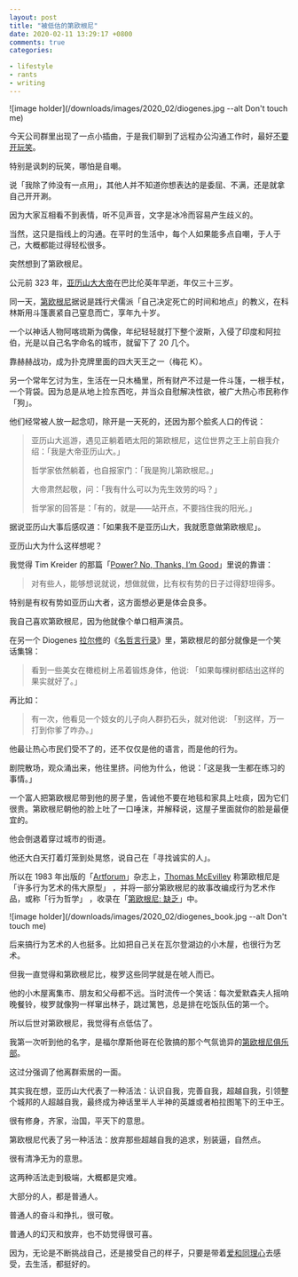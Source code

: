 ```yaml
---
layout: post
title: "被低估的第欧根尼"
date: 2020-02-11 13:29:17 +0800
comments: true
categories:

- lifestyle
- rants
- writing
---
```


![image holder](/downloads/images/2020_02/diogenes.jpg --alt Don't touch me)

今天公司群里出现了一点小插曲，于是我们聊到了远程办公沟通工作时，最好[不要开玩笑](https://lenciel.com/2020/02/on-remote-work/)。

特别是讽刺的玩笑，哪怕是自嘲。

说「我除了帅没有一点用」，其他人并不知道你想表达的是委屈、不满，还是就拿自己开开涮。

因为大家互相看不到表情，听不见声音，文字是冰冷而容易产生歧义的。

当然，这只是指线上的沟通。在平时的生活中，每个人如果能多点自嘲，于人于己，大概都能过得轻松很多。

突然想到了第欧根尼。

公元前 323 年，[亚历山大大帝](https://zh.wikipedia.org/wiki/%E4%BA%9A%E5%8E%86%E5%B1%B1%E5%A4%A7%E5%A4%A7%E5%B8%9D)在巴比伦英年早逝，年仅三十三岁。

同一天，[第欧根尼](https://en.wikipedia.org/wiki/Diogenes)据说是践行犬儒派「自己决定死亡的时间和地点」的教义，在科林斯用斗篷裹紧自己窒息而亡，享年九十岁。

一个以神话人物阿喀琉斯为偶像，年纪轻轻就打下整个波斯，入侵了印度和阿拉伯，光是以自己名字命名的城市，就留下了 20 几个。

靠赫赫战功，成为扑克牌里面的四大天王之一（梅花 K）。

另一个常年乞讨为生，生活在一只木桶里，所有财产不过是一件斗篷，一根手杖，一个背袋。因为总是从地上捡东西吃，并当众自慰解决性欲，被广大热心市民称作「狗」。

他们经常被人放一起念叨，除开是一天死的，还因为那个脍炙人口的传说：
　
> 亚历山大巡游，遇见正躺着晒太阳的第欧根尼，这位世界之王上前自我介绍：「我是大帝亚历山大。」
>
> 哲学家依然躺着，也自报家门：「我是狗儿第欧根尼。」
>
> 大帝肃然起敬，问：「我有什么可以为先生效劳的吗？」
>
> 哲学家的回答是：「有的，就是——站开点，不要挡住我的阳光。」

据说亚历山大事后感叹道：「如果我不是亚历山大，我就愿意做第欧根尼」。

亚历山大为什么这样想呢？

我觉得 Tim Kreider 的那篇「[Power? No, Thanks, I’m Good](https://www.nytimes.com/2019/05/21/opinion/power-is-overrated.html)」里说的靠谱：

> 对有些人，能够想说就说，想做就做，比有权有势的日子过得舒坦得多。

特别是有权有势如亚历山大者，这方面想必更是体会良多。

我自己喜欢第欧根尼，因为他就像个单口相声演员。

在另一个 Diogenes [拉尔修](https://en.wikipedia.org/wiki/Diogenes_La%C3%ABrtius)的《[名哲言行录](https://book.douban.com/subject/4303815/)》里，第欧根尼的部分就像是一个笑话集锦：

> 看到一些美女在橄榄树上吊着锻炼身体，他说: 「如果每棵树都结出这样的果实就好了。」

再比如：

> 有一次，他看见一个妓女的儿子向人群扔石头，就对他说: 「别这样，万一打到你爹了咋办。」

他最让热心市民们受不了的，还不仅仅是他的语言，而是他的行为。

剧院散场，观众涌出来，他往里挤。问他为什么，他说：「这是我一生都在练习的事情。」

一个富人把第欧根尼带到他的房子里，告诫他不要在地毯和家具上吐痰，因为它们很贵。第欧根尼朝他的脸上吐了一口唾沫，并解释说，这屋子里面就你的脸是最便宜的。

他会倒退着穿过城市的街道。

他还大白天打着灯笼到处晃悠，说自己在「寻找诚实的人」。

所以在 1983 年出版的「[Artforum](https://www.artforum.com/print/198303/diogenes-of-sinope-ca-410-ca-320-b-c-selected-performance-pieces-35513)」杂志上，[Thomas McEvilley](https://www.nytimes.com/2013/03/31/arts/thomas-mcevilley-critic-and-scholar-of-non-western-art-dies-at-73.html) 称第欧根尼是「许多行为艺术的伟大原型」 ，并将一部分第欧根尼的故事改编成行为艺术作品，或称「行为哲学」 ，收录在「[第欧根尼: 缺乏](https://www.johnsonrarebooks.com/pages/books/65768/thomas-mcevilley/diogenes-defictions)」中。

![image holder](/downloads/images/2020_02/diogenes_book.jpg --alt Don't touch me)

后来搞行为艺术的人也挺多。比如把自己关在瓦尔登湖边的小木屋，也很行为艺术。

但我一直觉得和第欧根尼比，梭罗这些同学就是在唬人而已。

他的小木屋离集市、朋友和父母都不远。当时流传一个笑话：每次爱默森夫人摇响晚餐铃，梭罗就像狗一样窜出林子，跳过篱笆，总是排在吃饭队伍的第一个。

所以后世对第欧根尼，我觉得有点低估了。

我第一次听到他的名字，是福尔摩斯他哥在伦敦搞的那个气氛诡异的[第欧根尼俱乐部](https://baike.baidu.com/item/%E7%AC%AC%E6%AC%A7%E6%A0%B9%E5%B0%BC%E4%BF%B1%E4%B9%90%E9%83%A8)。

这过分强调了他离群索居的一面。

其实我在想，亚历山大代表了一种活法：认识自我，完善自我，超越自我，引领整个城邦的人超越自我，最终成为神话里半人半神的英雄或者柏拉图笔下的王中王。

很有修身，齐家，治国，平天下的意思。

第欧根尼代表了另一种活法：放弃那些超越自我的追求，别装逼，自然点。

很有清净无为的意思。

这两种活法走到极端，大概都是灾难。

大部分的人，都是普通人。

普通人的奋斗和挣扎，很可敬。

普通人的幻灭和放弃，也不妨觉得很可喜。

因为，无论是不断挑战自己，还是接受自己的样子，只要是带着[爱和同理心](https://www.bilibili.com/video/av87986476?from=search&seid=17832531757443251919)去感受，去生活，都挺好的。
